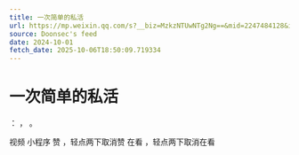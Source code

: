 ```yaml
---
title: 一次简单的私活
url: https://mp.weixin.qq.com/s?__biz=MzkzNTUwNTg2Ng==&mid=2247484128&idx=1&sn=d9f4f3d9ed807015932a1daf08c8e878
source: Doonsec's feed
date: 2024-10-01
fetch_date: 2025-10-06T18:50:09.719334
---
```


# 一次简单的私活

：
，
。

视频
小程序
赞
，轻点两下取消赞
在看
，轻点两下取消在看